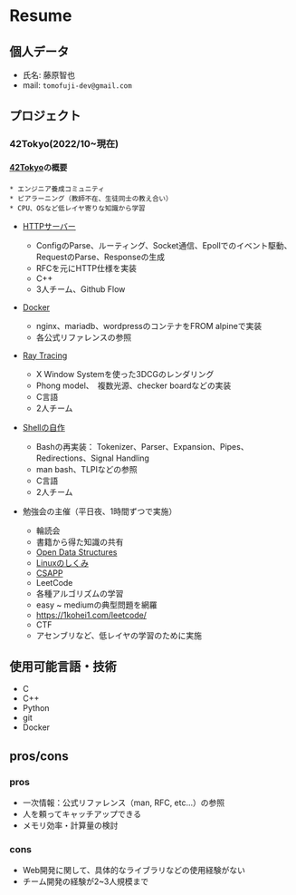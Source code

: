 # Resume

## 個人データ

  * 氏名:  藤原智也 
  * mail: `tomofuji-dev@gmail.com`

## プロジェクト

### 42Tokyo(2022/10~現在)
  #### [42Tokyo](https://42tokyo.jp/)の概要
    * エンジニア養成コミュニティ
    * ピアラーニング（教師不在、生徒同士の教え合い）
    * CPU、OSなど低レイヤ寄りな知識から学習

  * [HTTPサーバー](https://github.com/NaoyaFukuma/webserv)
    * ConfigのParse、ルーティング、Socket通信、Epollでのイベント駆動、RequestのParse、Responseの生成
    * RFCを元にHTTP仕様を実装
    * C++
    * 3人チーム、Github Flow

  * [Docker](https://github.com/tomofuji-dev/ft_inception)
    * nginx、mariadb、wordpressのコンテナをFROM alpineで実装
    * 各公式リファレンスの参照

  * [Ray Tracing](https://github.com/tomofuji-dev/ft_minirt)
    * X Window Systemを使った3DCGのレンダリング
    * Phong model、　複数光源、checker boardなどの実装
    * C言語
    * 2人チーム

  * [Shellの自作](https://github.com/tomofuji-dev/ft_minishell)
    * Bashの再実装： Tokenizer、Parser、Expansion、Pipes、Redirections、Signal Handling
    * man bash、TLPIなどの参照
    * C言語
    * 2人チーム

  * 勉強会の主催（平日夜、1時間ずつで実施）
    * 輪読会
     * 書籍から得た知識の共有
     * [Open Data Structures](https://opendatastructures.org/)
     * [Linuxのしくみ](https://www.amazon.co.jp/dp/B0BG8J5QJ1)
     * [CSAPP](https://www.amazon.co.jp/dp/013409266X)
    * LeetCode
     * 各種アルゴリズムの学習
     * easy ~ mediumの典型問題を網羅
     * https://1kohei1.com/leetcode/
    * CTF
     * アセンブリなど、低レイヤの学習のために実施

## 使用可能言語・技術

  * C
  * C++
  * Python
  * git
  * Docker

## pros/cons

### pros

  * 一次情報：公式リファレンス（man, RFC, etc...）の参照
  * 人を頼ってキャッチアップできる
  * メモリ効率・計算量の検討

### cons

  * Web開発に関して、具体的なライブラリなどの使用経験がない
  * チーム開発の経験が2~3人規模まで
